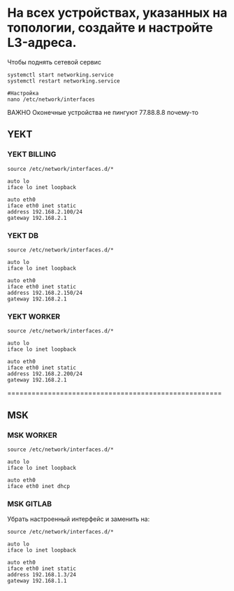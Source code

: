 # На всех устройствах, указанных на топологии, создайте и настройте L3-адреса.

 Чтобы поднять сетевой сервис
 ```
 systemctl start networking.service
 systemctl restart networking.service

 #Настройка
 nano /etc/network/interfaces
 ```

ВАЖНО Оконечные устройства не пингуют 77.88.8.8 почему-то

## YEKT

### YEKT BILLING
```
source /etc/network/interfaces.d/*

auto lo
iface lo inet loopback

auto eth0
iface eth0 inet static
address 192.168.2.100/24
gateway 192.168.2.1
```

### YEKT DB
```
source /etc/network/interfaces.d/*

auto lo
iface lo inet loopback

auto eth0
iface eth0 inet static
address 192.168.2.150/24
gateway 192.168.2.1
```

### YEKT WORKER
```
source /etc/network/interfaces.d/*

auto lo
iface lo inet loopback

auto eth0
iface eth0 inet static
address 192.168.2.200/24
gateway 192.168.2.1
```

=====================================================

## MSK

### MSK WORKER

```
source /etc/network/interfaces.d/*

auto lo
iface lo inet loopback

auto eth0
iface eth0 inet dhcp
```

### MSK GITLAB
Убрать настроенный интерфейс и заменить на:

```
source /etc/network/interfaces.d/*

auto lo
iface lo inet loopback

auto eth0
iface eth0 inet static
address 192.168.1.3/24
gateway 192.168.1.1
```
